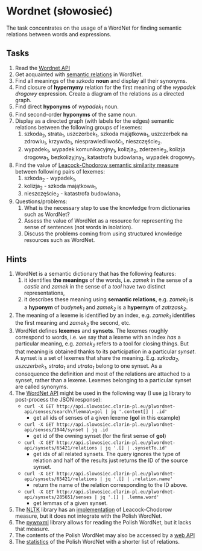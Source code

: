 # Wordnet (słowosieć)

The task concentrates on the usage of a WordNet for finding semantic relations between words and expressions.

## Tasks

1. Read the [Wordnet API](http://api.slowosiec.clarin-pl.eu/docs/index.html)
1. Get acquainted with [semantic relations](http://nlp.pwr.wroc.pl/narzedzia-i-zasoby/narzedzia/disaster/25-wiedza/81-relacje-w-slowosieci) in WordNet.
1. Find all meanings of the _szkoda_ **noun** and display all their synonyms.
1. Find closure of **hypernymy** relation for the first meaning of the _wypadek drogowy_ expression.
   Create a diagram of the relations as a directed graph.
1. Find direct **hyponyms** of _wypadek<sub>1</sub>_ noun.
1. Find second-order **hyponyms** of the same noun.
1. Display as a directed graph (with labels for the edges) semantic relations between the following groups of lexemes:
   1. szkoda<sub>2</sub>, strata<sub>1</sub>, uszczerbek<sub>1</sub>, szkoda majątkowa<sub>1</sub>, 
      uszczerbek na zdrowiu<sub>1</sub>, krzywda<sub>1</sub>, niesprawiedliwość<sub>1</sub>, nieszczęście<sub>2</sub>.
   1. wypadek<sub>1</sub>, wypadek komunikacyjny<sub>1</sub>, kolizja<sub>2</sub>, zderzenie<sub>2</sub>,
      kolizja drogowa<sub>1</sub>, bezkolizyjny<sub>2</sub>, katastrofa budowlana<sub>1</sub>, wypadek
      drogowy<sub>1</sub>.
1. Find the value of [Leacock-Chodorow semantic similarity measure](ftp://www-vhost.cs.toronto.edu/public_html/public_html/pub/gh/Budanitsky+Hirst-2001.pdf)
   between following pairs of lexemes:
   1. szkoda<sub>2</sub> - wypadek<sub>1</sub>,
   1. kolizja<sub>2</sub> - szkoda majątkowa<sub>1</sub>,
   1. nieszczęście<sub>2</sub> - katastrofa budowlana<sub>1</sub>.
1. Questions/problems:
   1. What is the necessary step to use the knowledge from dictionaries such as WordNet?
   1. Assess the value of WordNet as a resource for representing the sense of sentences (not words in isolation).
   1. Discuss the problems coming from using structured knowledge resources such as WordNet.


## Hints

1. WordNet is a semantic dictionary that has the following features:
   1. it identifies **the meanings** of the words, i.e. _zamek_ in the sense of a _castle_ and _zamek_ in the sense of a  _tool_ have two distinct representations,
   1. it describes these meaning using **semantic relations**, e.g. _zamek<sub>1</sub>_ is a **hyponym** of
      _budynek<sub>1</sub>_ and _zamek<sub>2</sub>_ is a **hypernym** of _zatrzask<sub>2</sub>_.
1. The meaning of a lexeme is identified by an index, e.g. _zamek<sub>1</sub>_ identifies the first meaning and
   _zamek<sub>2</sub>_ the second, etc.
1. WordNet defines **lexemes** and **synsets**. The lexemes roughly correspond to words, i.e. we say that a lexeme with
   an index _has_ a particular meaning, e.g.  _zamek<sub>2</sub>_  refers to a tool for closing things.
   But that meaning is obtained thanks to its participation in a particular _synset_. A synset is a set of lexemes that
   share the meaning. E.g. _szkoda<sub>2</sub>_, _uszczerbek<sub>1</sub>_, _strata<sub>1</sub>_ and _utrata<sub>1</sub>_
   belong to one synset. As a consequence the definition and most of the relations are attached to a synset, rather than
   a lexeme. Lexemes belonging to a particular synset are called synonyms.
1. The [WordNet API](http://api.slowosiec.clarin-pl.eu/docs/index.html) might be used in the following way (I use
   [jq](https://www.npmjs.com/package/node-jq) library to post-process the JSON response):
   * `curl -X GET http://api.slowosiec.clarin-pl.eu/plwordnet-api/senses/search\?lemma\=gol | jq '.content[] | .id'` 
     - get all ids of senses of a given lexeme (**gol** in this example)
   * `curl -X GET http://api.slowosiec.clarin-pl.eu/plwordnet-api/senses/1944/synset | jq .id` 
     - get id of the owning synset (for the first sense of **gol**)
   * `curl -X GET http://api.slowosiec.clarin-pl.eu/plwordnet-api/synsets/65421/relations | jq '.[] | .synsetTo.id'` 
     - get ids of all related synsets. 
     The query ignores the type of relation and half of the results just returns the ID of the source synset.
   * `curl -X GET http://api.slowosiec.clarin-pl.eu/plwordnet-api/synsets/65421/relations | jq '.[] | .relation.name'` 
     - return the name of the relation corresponding to the ID above.
   * `curl -X GET http://api.slowosiec.clarin-pl.eu/plwordnet-api/synsets/285651/senses | jq '.[] | .lemma.word'` 
     - get lemmas of a given synset.
1. The [NLTK](https://www.nltk.org/) library has an [implementation](http://www.nltk.org/howto/wordnet.html) of Leacock-Chodorow measure, 
   but it does not integrate with the Polish WordNet.
1. The [pywnxml](https://github.com/ppke-nlpg/pywnxml) library allows for reading the Polish WordNet, but it lacks that
   measure.
1. The contents of the Polish WordNet may also be accessed by a [web API](http://plwordnet.pwr.wroc.pl/wordnet/)
1. The [statistics](http://plwordnet.pwr.wroc.pl/wordnet/stats) of the Polish WordNet with a shorter list of relations.
